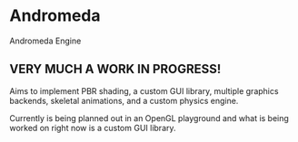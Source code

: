 # Andromeda
Andromeda Engine

## VERY MUCH A WORK IN PROGRESS!

Aims to implement PBR shading, a custom GUI library, multiple graphics backends, skeletal animations, and a custom physics engine.

Currently is being planned out in an OpenGL playground and what is being worked on right now is a custom GUI library.
